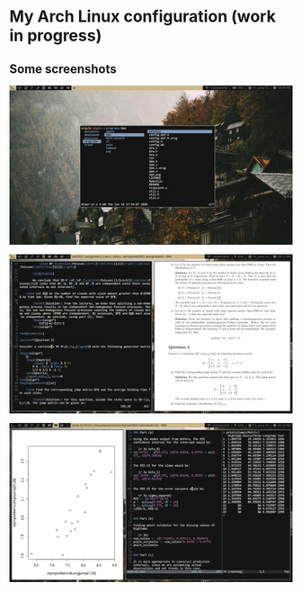 # My Arch Linux configuration (work in progress)

## Some screenshots

![File browser (lf)](lf.png)

![LaTeX setup](latex.png)

![R setup](r.png)
